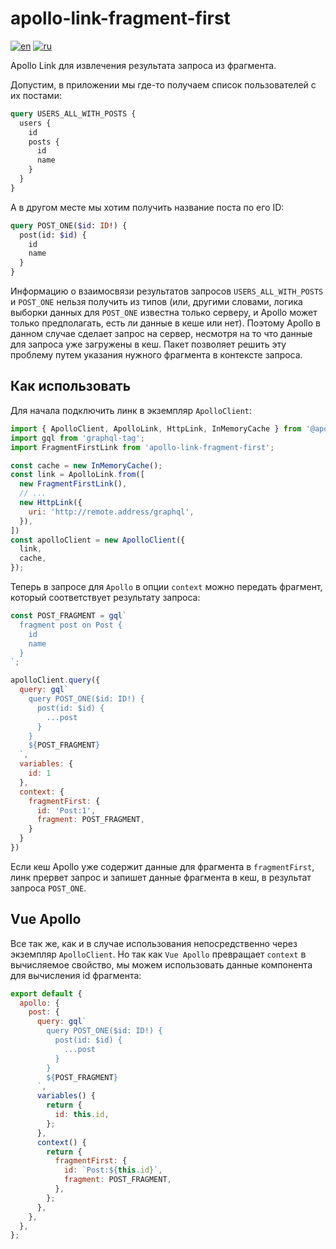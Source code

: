 # apollo-link-fragment-first
[![en](https://img.shields.io/badge/lang-en-red.svg)](https://github.com/palshin/apollo-link-fragment-first/blob/master/README.md)
[![ru](https://img.shields.io/badge/lang-ru-green.svg)](https://github.com/palshin/apollo-link-fragment-first/blob/master/README.ru.md)

Apollo Link для извлечения результата запроса из фрагмента.

Допустим, в приложении мы где-то получаем список пользователей с их постами:

```graphql
query USERS_ALL_WITH_POSTS {
  users {
    id
    posts {
      id
      name
    }
  }
}
```

А в другом месте мы хотим получить название поста по его ID:

```graphql
query POST_ONE($id: ID!) {
  post(id: $id) {
    id
    name
  }
}
```

Информацию о взаимосвязи результатов запросов ```USERS_ALL_WITH_POSTS``` и ```POST_ONE``` нельзя получить из типов (или, другими словами, логика выборки данных для ```POST_ONE``` известна только серверу, и Apollo может только предполагать, есть ли данные в кеше или нет). Поэтому Apollo в данном случае сделает запрос на сервер, несмотря на то что данные для запроса уже загружены в кеш. Пакет позволяет решить эту проблему путем указания нужного фрагмента в контексте запроса.

## Как использовать

Для начала подключить линк в экземпляр ```ApolloClient```:

```js
import { ApolloClient, ApolloLink, HttpLink, InMemoryCache } from '@apollo/client/core'
import gql from 'graphql-tag';
import FragmentFirstLink from 'apollo-link-fragment-first';

const cache = new InMemoryCache();
const link = ApolloLink.from([
  new FragmentFirstLink(),
  // ...
  new HttpLink({
    uri: 'http://remote.address/graphql',
  }),
])
const apolloClient = new ApolloClient({
  link,
  cache,
});
```

Теперь в запросе для ```Apollo``` в опции ```context``` можно передать фрагмент, который соответствует результату запроса:

```js
const POST_FRAGMENT = gql`
  fragment post on Post {
    id
    name
  }
`;

apolloClient.query({
  query: gql`
    query POST_ONE($id: ID!) {
      post(id: $id) {
        ...post
      }
    }
    ${POST_FRAGMENT}
  `,
  variables: {
    id: 1
  },
  context: {
    fragmentFirst: {
      id: 'Post:1',
      fragment: POST_FRAGMENT,
    }
  }
})
```

Если кеш Apollo уже содержит данные для фрагмента в ```fragmentFirst```, линк прервет запрос и запишет данные фрагмента в кеш, в результат запроса ```POST_ONE```.


## Vue Apollo

Все так же, как и в случае использования непосредственно через экземпляр ```ApolloClient```. Но так как ```Vue Apollo``` превращает ```context``` в вычисляемое свойство, мы можем использовать данные компонента для вычисления id фрагмента:

```js
export default {
  apollo: {
    post: {
      query: gql`
        query POST_ONE($id: ID!) {
          post(id: $id) {
            ...post
          }
        }
        ${POST_FRAGMENT}
      `,
      variables() {
        return {
          id: this.id,
        };
      },
      context() {
        return {
          fragmentFirst: {
            id: `Post:${this.id}`,
            fragment: POST_FRAGMENT,
          },
        };
      },
    },
  },
};
```
